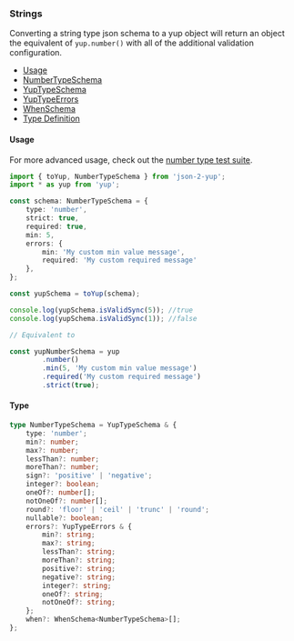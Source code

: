 ### Strings

Converting a string type json schema to a yup object will return an object the equivalent of `yup.number()` with all of the additional validation configuration.

- [Usage](#usage)
- [NumberTypeSchema](../src/types/NumberTypeSchema.ts)
- [YupTypeSchema](../src/types/YupTypeSchema.ts)
- [YupTypeErrors](../src/types/YupTypeErrors.ts)
- [WhenSchema](../src/types/WhenSchema.ts)
- [Type Definition](#type)


#### Usage

For more advanced usage, check out the [number type test suite](../src/tests/types/number).

```typescript
import { toYup, NumberTypeSchema } from 'json-2-yup';
import * as yup from 'yup';

const schema: NumberTypeSchema = {
    type: 'number',
    strict: true,
    required: true,
    min: 5,
    errors: {
        min: 'My custom min value message',
        required: 'My custom required message'
    },
};

const yupSchema = toYup(schema);

console.log(yupSchema.isValidSync(5)); //true
console.log(yupSchema.isValidSync(1)); //false

// Equivalent to 

const yupNumberSchema = yup
        .number()
        .min(5, 'My custom min value message')
        .required('My custom required message')
        .strict(true);
```

#### Type
```typescript
type NumberTypeSchema = YupTypeSchema & {
    type: 'number';
    min?: number;
    max?: number;
    lessThan?: number;
    moreThan?: number;
    sign?: 'positive' | 'negative';
    integer?: boolean;
    oneOf?: number[];
    notOneOf?: number[];
    round?: 'floor' | 'ceil' | 'trunc' | 'round';
    nullable?: boolean;
    errors?: YupTypeErrors & {
        min?: string;
        max?: string;
        lessThan?: string;
        moreThan?: string;
        positive?: string;
        negative?: string;
        integer?: string;
        oneOf?: string;
        notOneOf?: string;
    };
    when?: WhenSchema<NumberTypeSchema>[];
};
```